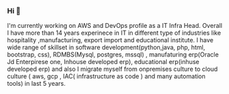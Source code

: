 ### Hi  👋

<!--
**abhiramdas99/abhiramdas99** is a ✨ _special_ ✨ repository because its `README.md` (this file) appears on your GitHub profile.

Here are some ideas to get you started:

- 🔭 I’m currently working on ...
- 🌱 I’m currently learning ...
- 👯 I’m looking to collaborate on ...
- 🤔 I’m looking for help with ...
- 💬 Ask me about ...
- 📫 How to reach me: ...
- 😄 Pronouns: ...
- ⚡ Fun fact: ...
-->

I'm currently working on AWS and DevOps profile as a IT Infra Head. Overall I have more than 14 years experinece in IT in different type of industries like hospitality ,manufacturing, export import and  educational institute. I have wide range of skillset in software development(python,java, php, html, bootstrap, css), RDMBS(Mysql, postgres, mssql) , manufaturing erp(Oracle Jd Enterpirese one, Inhouse developed erp), educational erp(inhuse developed erp) and also I migrate myself from onpremises culture to cloud culture ( aws, gcp , IAC( infrastructure as code ) and many automation tools) in last 5 years. 
